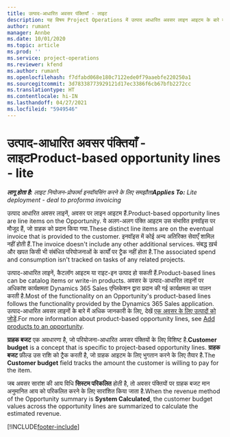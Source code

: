 ```yaml
---
title: उत्पाद-आधारित अवसर पंक्तियाँ - लाइट
description: यह विषय Project Operations में उत्पाद आधारित अवसर लाइन आइटम के बारे में जानकारी प्रदान करता है.
author: rumant
manager: Annbe
ms.date: 10/01/2020
ms.topic: article
ms.prod: ''
ms.service: project-operations
ms.reviewer: kfend
ms.author: rumant
ms.openlocfilehash: f7dfabd068e180c7122ede0f79aaebfe220250a1
ms.sourcegitcommit: 3d78338773929121d17ec3386f6cb67bfb2272cc
ms.translationtype: HT
ms.contentlocale: hi-IN
ms.lasthandoff: 04/27/2021
ms.locfileid: "5949546"
---
```

# <a name="product-based-opportunity-lines---lite"></a><span data-ttu-id="b4480-103">उत्पाद-आधारित अवसर पंक्तियाँ - लाइट</span><span class="sxs-lookup"><span data-stu-id="b4480-103">Product-based opportunity lines - lite</span></span>

<span data-ttu-id="b4480-104">_**लागू होता है:** लाइट नियोजन-प्रोफार्मा इनवॉयसिंग करने के लिए समझौता_</span><span class="sxs-lookup"><span data-stu-id="b4480-104">_**Applies To:** Lite deployment - deal to proforma invoicing_</span></span>

<span data-ttu-id="b4480-105">उत्पाद आधारित अवसर लाइनें, अवसर पर लाइन आइटम हैं.</span><span class="sxs-lookup"><span data-stu-id="b4480-105">Product-based opportunity lines are line items on the Opportunity.</span></span> <span data-ttu-id="b4480-106">ये अलग-अलग पंक्ति आइटम उस संभावित इनवॉइस पर मौजूद हैं, जो ग्राहक को प्रदान किया गया.</span><span class="sxs-lookup"><span data-stu-id="b4480-106">These distinct line items are on the eventual invoice that is provided to the customer.</span></span> <span data-ttu-id="b4480-107">इनवॉइस में कोई अन्य अतिरिक्त सेवाएँ शामिल नहीं होती हैं.</span><span class="sxs-lookup"><span data-stu-id="b4480-107">The invoice doesn't include any other additional services.</span></span> <span data-ttu-id="b4480-108">संबद्ध ख़र्च और खपत किसी भी संबंधित परियोजनाओं के कार्यों पर ट्रैक नहीं होता है.</span><span class="sxs-lookup"><span data-stu-id="b4480-108">The associated spend and consumption isn't tracked on tasks of any related projects.</span></span>

<span data-ttu-id="b4480-109">उत्पाद-आधारित लाइनें, कैटलॉग आइटम या राइट-इन उत्पाद हो सकती हैं.</span><span class="sxs-lookup"><span data-stu-id="b4480-109">Product-based lines can be catalog items or write-in products.</span></span> <span data-ttu-id="b4480-110">अवसर के उत्पाद-आधारित लाइनों पर अधिकांश कार्यक्षमता Dynamics 365 Sales एप्लिकेशन द्वारा प्रदान की गई कार्यक्षमता का पालन करती है.</span><span class="sxs-lookup"><span data-stu-id="b4480-110">Most of the functionality on an Opportunity's product-based lines follows the functionality provided by the Dynamics 365 Sales application.</span></span> <span data-ttu-id="b4480-111">उत्पाद-आधारित अवसर लाइनों के बारे में अधिक जानकारी के लिए, देखें [एक अवसर के लिए उत्पादों को जोड़ें](/dynamics365/sales-enterprise/add-products-opportunity).</span><span class="sxs-lookup"><span data-stu-id="b4480-111">For more information about product-based opportunity lines, see [Add products to an opportunity](/dynamics365/sales-enterprise/add-products-opportunity).</span></span>

<span data-ttu-id="b4480-112">**ग्राहक बजट** एक अवधारणा है, जो परियोजना-आधारित अवसर पंक्तियों के लिए विशिष्ट है.</span><span class="sxs-lookup"><span data-stu-id="b4480-112">**Customer budget** is a concept that is specific to project-based opportunity lines.</span></span> <span data-ttu-id="b4480-113">**ग्राहक बजट** फ़ील्ड उस राशि को ट्रैक करती है, जो ग्राहक आइटम के लिए भुगतान करने के लिए तैयार है.</span><span class="sxs-lookup"><span data-stu-id="b4480-113">The **Customer budget** field tracks the amount the customer is willing to pay for the item.</span></span>

<span data-ttu-id="b4480-114">जब अवसर सारांश की आय विधि **सिस्टम परिकलित** होती है, तो अवसर पंक्तियों पर ग्राहक बजट मान अनुमानित आय को परिकलित करने के लिए सारांशित किया जाता है.</span><span class="sxs-lookup"><span data-stu-id="b4480-114">When the revenue method of the Opportunity summary is **System Calculated**, the customer budget values across the opportunity lines are summarized to calculate the estimated revenue.</span></span> 



[!INCLUDE[footer-include](../../includes/footer-banner.md)]